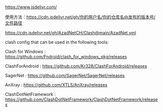 https://www.jsdelivr.com/

使用方法：https://cdn.jsdelivr.net/gh/你的用户名/你的仓库名@发布的版本号/文件路径

https://cdn.jsdelivr.net/gh/AzadNetCH/Clash@main/AzadNet.yml

clash config that can be used in the following tools:

Clash for Windows : https://github.com/Fndroid/clash_for_windows_pkg/releases

ClashForAndroid : https://github.com/Kr328/ClashForAndroid/releases

SagerNet : https://github.com/SagerNet/SagerNet/releases

AnXray : https://github.com/XTLS/AnXray/releases

ClashDotNetFramework : https://github.com/ClashDotNetFramework/ClashDotNetFramework/releases
